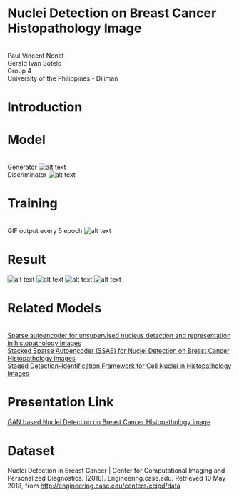# Nuclei Detection on Breast Cancer Histopathology Image

<br>Paul Vincent Nonat
<br>Gerald Ivan Sotelo
<br>Group 4
<br>University of the Philippines - Diliman
# Introduction
# Model
<br>Generator
![alt text](https://github.com/paul028/EE298_CoE197-Project2/blob/master/Generator.png)
<br>Discriminator
![alt text](https://github.com/paul028/EE298_CoE197-Project2/blob/master/discriminator.png)

# Training 
<br> GIF output every 5 epoch
![alt text](https://github.com/paul028/EE298_CoE197-Project2/blob/master/training.png)
# Result 
![alt text](https://github.com/paul028/EE298_CoE197-Project2/blob/master/training_result1.PNG)
![alt text](https://github.com/paul028/EE298_CoE197-Project2/blob/master/training_result2.PNG)
![alt text](https://github.com/paul028/EE298_CoE197-Project2/blob/master/c1.PNG)
![alt text](https://github.com/paul028/EE298_CoE197-Project2/blob/master/c2.PNG)
# Related Models
<br>[Sparse autoencoder for unsupervised nucleus detection and representation in histopathology images](https://github.com/paul028/EE298_CoE197-Project2/blob/master/Related%20Literature/Sparse%20autoencoder%20for%20unsupervised%20nucleus%20detection%20and%20representation%20in%20histopathology%20images.pdf)
<br>[Stacked Sparse Autoencoder (SSAE) for Nuclei Detection on Breast Cancer Histopathology Images](https://github.com/paul028/EE298_CoE197-Project2/blob/master/Related%20Literature/Stacked%20Sparse%20Autoencoder%20(SSAE)%20for%20Nuclei%20Detection%20on%20Breast%20Cancer%20Histopathology%20Images.pdf)
<br>[Staged Detection–Identification Framework for Cell Nuclei in Histopathology Images](https://github.com/paul028/EE298_CoE197-Project2/blob/master/Related%20Literature/Staged%20Detection%E2%80%93Identification%20Framework%20for%20Cell%20Nuclei%20in%20Histopathology%20Images.pdf)
# Presentation Link
[GAN based Nuclei Detection on Breast Cancer Histopathology Image](https://docs.google.com/presentation/d/1ac6WizWm0VO3UHcmGJgZT5H5EVGUIiZwCOOgxN0e7sU/edit?usp=sharing)
# Dataset
Nuclei Detection in Breast Cancer | Center for Computational Imaging and Personalized Diagnostics. (2018). Engineering.case.edu. Retrieved 10 May 2018, from http://engineering.case.edu/centers/ccipd/data


